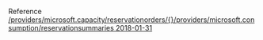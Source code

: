 Reference [/providers/microsoft.capacity/reservationorders/{}/providers/microsoft.consumption/reservationsummaries 2018-01-31](/Resources/mgmt-plane/L3Byb3ZpZGVycy9taWNyb3NvZnQuY2FwYWNpdHkvcmVzZXJ2YXRpb25vcmRlcnMve30vcHJvdmlkZXJzL21pY3Jvc29mdC5jb25zdW1wdGlvbi9yZXNlcnZhdGlvbnN1bW1hcmllcw==/2018-01-31.xml)
